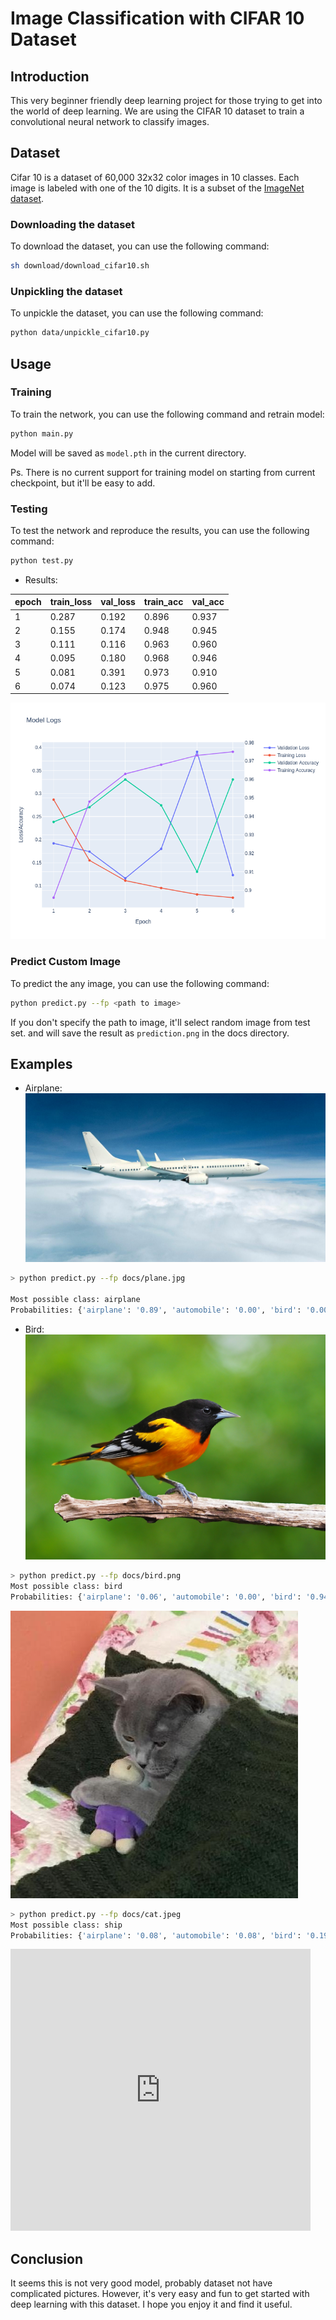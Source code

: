 # Image Classification with CIFAR 10 Dataset

## Introduction

This very beginner friendly deep learning project for those trying to get into the world of deep learning. We are using the CIFAR 10 dataset to train a convolutional neural network to classify images.

## Dataset

Cifar 10 is a dataset of 60,000 32x32 color images in 10 classes. Each image is labeled with one of the 10 digits. It is a subset of the [ImageNet dataset](http://www.image-net.org/).

### Downloading the dataset

To download the dataset, you can use the following command:

```bash
sh download/download_cifar10.sh
```

### Unpickling the dataset

To unpickle the dataset, you can use the following command:

```bash
python data/unpickle_cifar10.py
```

## Usage

### Training

To train the network, you can use the following command and retrain model:

```bash
python main.py
```

Model will be saved as `model.pth` in the current directory.

Ps. There is no current support for training model on starting from current checkpoint, but it'll be easy to add.

### Testing

To test the network and reproduce the results, you can use the following command:

```bash
python test.py
```

- Results:
  
| epoch | train_loss | val_loss | train_acc | val_acc |
|-------|------------|----------|-----------|---------|
| 1     | 0.287      | 0.192    | 0.896     | 0.937   |
| 2     | 0.155      | 0.174    | 0.948     | 0.945   |
| 3     | 0.111      | 0.116    | 0.963     | 0.960   |
| 4     | 0.095      | 0.180    | 0.968     | 0.946   |
| 5     | 0.081      | 0.391    | 0.973     | 0.910   |
| 6     | 0.074      | 0.123    | 0.975     | 0.960   |

![model_logs](docs/model_logs.png)

### Predict Custom Image

To predict the any image, you can use the following command:

```bash
python predict.py --fp <path to image>
```

If you don't specify the path to image, it'll select random image from test set. and will save the result as `prediction.png` in the docs directory.

## Examples

- Airplane:
![plane](docs/plane.jpg)

```sh
> python predict.py --fp docs/plane.jpg

Most possible class: airplane
Probabilities: {'airplane': '0.89', 'automobile': '0.00', 'bird': '0.00', 'cat': '0.00', 'deer': '0.02', 'dog': '0.00', 'frog': '0.00', 'horse': '0.00', 'ship': '0.09', 'truck': '0.00'}
```

- Bird:
![bird](docs/bird.png)

```sh
> python predict.py --fp docs/bird.png
Most possible class: bird
Probabilities: {'airplane': '0.06', 'automobile': '0.00', 'bird': '0.94', 'cat': '0.00', 'deer': '0.00', 'dog': '0.00', 'frog': '0.00', 'horse': '0.00', 'ship': '0.00', 'truck': '0.00'}
```

![cat](docs/cat.jpeg)

```sh
> python predict.py --fp docs/cat.jpeg
Most possible class: ship
Probabilities: {'airplane': '0.08', 'automobile': '0.08', 'bird': '0.19', 'cat': '0.13', 'deer': '0.00', 'dog': '0.00', 'frog': '0.11', 'horse': '0.00', 'ship': '0.37', 'truck': '0.03'}
```

<div style="width:480px"><iframe allow="fullscreen" frameBorder="0" height="451" src="https://giphy.com/embed/pgHFlfMjrWjBFfZAOl/video" width="480"></iframe></div>

## Conclusion

It seems this is not very good model, probably dataset not have complicated pictures. However, it's very easy and fun to get started with deep learning with this dataset. I hope you enjoy it and find it useful.
